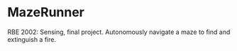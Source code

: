 # MazeRunner
RBE 2002: Sensing, final project. Autonomously navigate a maze to find and extinguish a fire.
